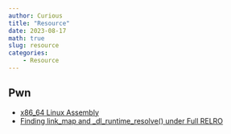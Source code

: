 ```yaml
---
author: Curious
title: "Resource"
date: 2023-08-17
math: true
slug: resource
categories:
    - Resource
---
```


## Pwn
- [x86_64 Linux Assembly](https://www.youtube.com/watch?v=VQAKkuLL31g&list=PLetF-YjXm-sCH6FrTz4AQhfH6INDQvQSn&index=1)
- [Finding link_map and _dl_runtime_resolve() under Full RELRO](https://ypl.coffee/dl-resolve-full-relro/)

